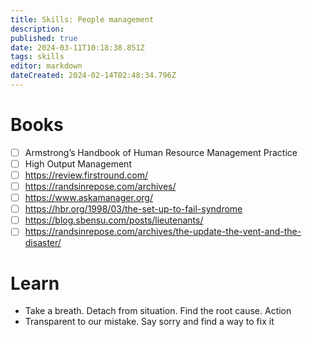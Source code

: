 ```yaml
---
title: Skills: People management
description: 
published: true
date: 2024-03-11T10:18:38.851Z
tags: skills
editor: markdown
dateCreated: 2024-02-14T02:48:34.796Z
---
```


# Books
- [ ] Armstrong’s Handbook of Human Resource Management Practice
- [ ] High Output Management
- [ ] https://review.firstround.com/
- [ ] https://randsinrepose.com/archives/
- [ ] https://www.askamanager.org/
- [ ] https://hbr.org/1998/03/the-set-up-to-fail-syndrome
- [ ] https://blog.sbensu.com/posts/lieutenants/
- [ ] https://randsinrepose.com/archives/the-update-the-vent-and-the-disaster/

# Learn

- Take a breath. Detach from situation. Find the root cause. Action
- Transparent to our mistake. Say sorry and find a way to fix it